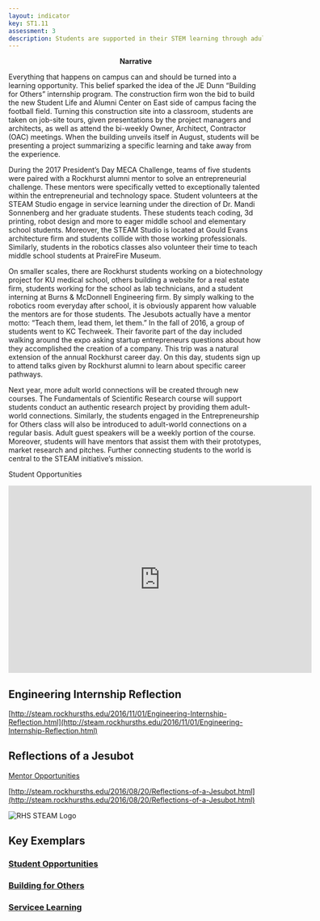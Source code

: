 ```yaml
---
layout: indicator
key: ST1.11
assessment: 3
description: Students are supported in their STEM learning through adult-world connections and extended day opportunities.
---
```

<p align="center">
<b>Narrative</b>
</p>
Everything that happens on campus can and should be turned into a learning opportunity. This belief sparked the idea of the JE Dunn “Building for Others” internship program. The construction firm won the bid to build the new Student Life and Alumni Center on East side of campus facing the football field. Turning this construction site into a classroom, students are taken on job-site tours, given presentations by the project managers and architects, as well as attend the bi-weekly Owner, Architect, Contractor (OAC) meetings. When the building unveils itself in August, students will be presenting a project summarizing a specific learning and take away from the experience.

During the 2017 President’s Day MECA Challenge, teams of five students were paired with a Rockhurst alumni mentor to solve an entrepreneurial challenge. These mentors were specifically vetted to exceptionally talented within the entrepreneurial and technology space. Student volunteers at the STEAM Studio engage in service learning under the direction of Dr. Mandi Sonnenberg and her graduate students. These students teach coding, 3d printing, robot design and more to eager middle school and elementary school students. Moreover, the STEAM Studio is located at Gould Evans architecture firm and students collide with those working professionals. Similarly, students in the robotics classes also volunteer their time to teach middle school students at PraireFire Museum. 

On smaller scales, there are Rockhurst students working on a biotechnology project for KU medical school, others building a website for a real estate firm, students working for the school as lab technicians, and a student interning at Burns & McDonnell Engineering firm. By simply walking to the robotics room everyday after school, it is obviously apparent how valuable the mentors are for those students. The Jesubots actually have a mentor motto: “Teach them, lead them, let them.”
In the fall of 2016, a group of students went to KC Techweek. Their favorite part of the day included walking around the expo asking startup entrepreneurs questions about how they accomplished the creation of a company. This trip was a natural extension of the annual Rockhurst career day. On this day, students sign up to attend talks given by Rockhurst alumni to learn about specific career pathways.

Next year, more adult world connections will be created through new courses. The Fundamentals of Scientific Research course will support students conduct an authentic research project by providing them adult-world connections. Similarly, the students engaged in the Entrepreneurship for Others class will also be introduced to adult-world connections on a regular basis. Adult guest speakers will be a weekly portion of the course. Moreover, students will have mentors that assist them with their prototypes, market research and pitches. Further connecting students to the world is central to the STEAM initiative’s mission.

Student Opportunities
<iframe width="600" height="371" seamless frameborder="0" scrolling="no" src="https://docs.google.com/spreadsheets/d/1C8TYgLK__xepv38oMaIyeNPHLFZjPmElVNe7DbdE0fY/pubchart?oid=67880379&amp;format=interactive"></iframe>

## Engineering Internship Reflection

[http://steam.rockhursths.edu/2016/11/01/Engineering-Internship-Reflection.html](http://steam.rockhursths.edu/2016/11/01/Engineering-Internship-Reflection.html)

## Reflections of a Jesubot

[Mentor Opportunities](https://www.rockhursths.edu/pages/academics/jesubots/academics---jesubots---service-opportunities)

[http://steam.rockhursths.edu/2016/08/20/Reflections-of-a-Jesubot.html](http://steam.rockhursths.edu/2016/08/20/Reflections-of-a-Jesubot.html)

<div class="flex-wrapper">
  <img src="{{ site.baseurl }}/img/indicators/st1.11a.jpg" alt="RHS STEAM Logo">
</div>


## Key Exemplars
### [Student Opportunities](https://docs.google.com/spreadsheets/d/1C8TYgLK__xepv38oMaIyeNPHLFZjPmElVNe7DbdE0fY/edit#gid=0)
### [Building for Others](https://www.rockhursths.edu/pages/news/news---je-dunn-mentorship?)
### [Servicee Learning](http://steam.rockhursths.edu/2016/02/16/Service-Learning-at-Don-Bosco.html)
